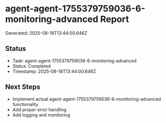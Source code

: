 # agent-agent-1755379759036-6-monitoring-advanced Report

Generated: 2025-08-18T13:44:00.646Z

## Status
- Task: agent-agent-1755379759036-6-monitoring-advanced
- Status: Completed
- Timestamp: 2025-08-18T13:44:00.646Z

## Next Steps
- Implement actual agent-agent-1755379759036-6-monitoring-advanced functionality
- Add proper error handling
- Add logging and monitoring
